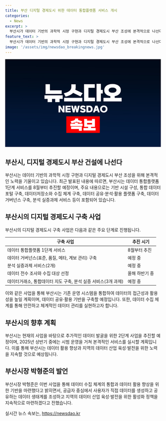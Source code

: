 ```yaml
---
title: 부산 디지털 경제도시 위한 데이터 통합플랫폼 서비스 개시
categories:
  - News
excerpt: >
  부산시가 데이터 기반의 과학적 시정 구현과 디지털 경제도시 부산 조성에 본격적으로 나선다. 8월부터 시범 운영될 데이터 통합플랫폼은 기반 시설 구성, 데이터 저장소와 수집 체계 구축, 데이터 공유·분석·활용 플랫폼 구축 등을 포함한다. 시는 데이터의 접근성과 활용성을 높인다는 목표로 공모와 이벤트를 통해 참여를 독려하고, 2025년까지 선순환 데이터 생태계 조성 및 데이터 산업 육성을 계획하고 있다.
feature_text: >
  부산시가 데이터 기반의 과학적 시정 구현과 디지털 경제도시 부산 조성에 본격적으로 나선다. 8월부터 시범 운영될 데이터 통합플랫폼은 기반 시설 구성, 데이터 저장소와 수집 체계 구축, 데이터 공유·분석·활용 플랫폼 구축 등을 포함한다. 시는 데이터의 접근성과 활용성을 높인다는 목표로 공모와 이벤트를 통해 참여를 독려하고, 2025년까지 선순환 데이터 생태계 조성 및 데이터 산업 육성을 계획하고 있다.
image: '/assets/img/newsdao_breakingnews.jpg'
---
```


<p><img src="/assets/img/newsdao_breakingnews.jpg" alt="koreaapp 속보" /></p>

<h2>부산시, 디지털 경제도시 부산 건설에 나선다</h2>

<p data-ke-size="size16">부산시는 데이터 기반의 과학적 시정 구현과 디지털 경제도시 부산 조성을 위해 본격적인 노력을 기울이고 있습니다. 최근 발표된 내용에 따르면, 부산시는 데이터 통합플랫폼 1단계 서비스를 8월부터 추진할 예정이며, 주요 내용으로는 기반 시설 구성, 통합 데이터 포털 구축, 데이터저장소와 수집 체계 구축, 데이터 공유·분석·활용 플랫폼 구축, 데이터 거버넌스 구축, 분석 실증과제 서비스 등이 포함되어 있습니다.</p>

<h2 data-ke-size="size26">부산시의 디지털 경제도시 구축 사업</h2>

<p data-ke-size="size16">부산시의 디지털 경제도시 구축 사업은 다음과 같은 주요 단계로 진행됩니다.</p>

<table>
    <thead>
        <tr>
            <th><b>구축 사업</b></th>
            <th><b>추진 시기</b></th>
        </tr>
    </thead>
    <tbody>
        <tr>
            <td>데이터 통합플랫폼 1단계 서비스</td>
            <td>8월부터 추진</td>
        </tr>
        <tr>
            <td>데이터 거버넌스(표준, 품질, 메타, 계보 관리) 구축</td>
            <td>예정 중</td>
        </tr>
        <tr>
            <td>분석 실증과제 서비스(2개)</td>
            <td>예정 중</td>
        </tr>
        <tr>
            <td>데이터 전수 조사와 수집 대상 선정</td>
            <td>올해 하반기 중</td>
        </tr>
        <tr>
            <td>데이터거래소, 통합데이터 지도 구축, 분석 실증 서비스(3개 과제)</td>
            <td>예정 중</td>
        </tr>
    </tbody>
</table>

<p data-ke-size="size16">이와 같은 사업을 통해 부산시는 기존 운영 시스템을 통합하여 데이터의 접근성과 활용성을 높일 계획이며, 데이터 공유·활용 기반을 구축할 예정입니다. 또한, 데이터 수집 체계를 통해 안전하고 체계적인 데이터 관리를 실현하고자 합니다.</p>

<h2 data-ke-size="size26">부산시의 향후 계획</h2>

<p data-ke-size="size16">부산시는 현재의 사업을 바탕으로 추가적인 데이터 발굴을 위한 2단계 사업을 추진할 예정이며, 2025년 상반기 중에는 시범 운영을 거쳐 본격적인 서비스를 실시할 계획입니다. 이를 통해 부산시는 데이터 활용 향상과 지역의 데이터 산업 육성·발전을 위한 노력을 지속할 것으로 예상됩니다.</p>

<h2 data-ke-size="size26">부산시장 박형준의 발언</h2>

<p data-ke-size="size16">부산시장 박형준은 이번 사업을 통해 데이터 수집 체계의 통합과 데이터 활용 향상을 위한 기반을 마련했다고 밝히면서, 공급자 중심에서 사용자가 직접 데이터를 생성하고 공유하는 데이터 생태계를 조성하고 지역의 데이터 산업 육성·발전을 위한 활성화 정책을 지속적으로 마련하겠다고 전했습니다.</p>
실시간 뉴스 속보는, <a href="https://newsdao.kr" rel="dofollow">https://newsdao.kr</a>


